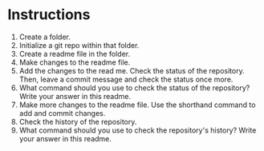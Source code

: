 # Instructions

  1.  Create a folder.
  2.  Initialize a git repo within that folder.
  3.  Create a readme file in the folder.
  4.  Make changes to the readme file.
  5.  Add the changes to the read me. Check the status of the repository. Then, leave a commit message and check the status once more.
  6.  What command should you use to check the status of the repository? Write your answer in this readme.
  7.  Make more changes to the readme file. Use the shorthand command to add and commit changes.
  8.  Check the history of the repository.
  9.  What command should you use to check the repository's history? Write your answer in this readme.

